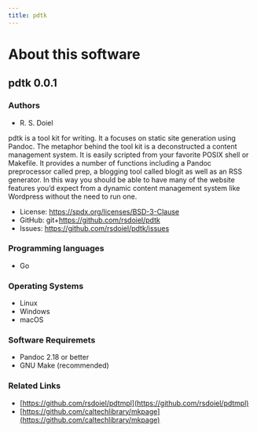 ```yaml
---
title: pdtk
---
```


About this software
===================

pdtk 0.0.1
----------------

### Authors

- R. S. Doiel

pdtk is a tool kit for writing. It a focuses on static site generation using Pandoc. The metaphor behind the tool kit is a deconstructed a content management system. It is easily scripted from your favorite POSIX shell or Makefile. It provides a number of functions including a Pandoc preprocessor called prep, a blogging tool called blogit as well as an RSS generator. In this way you should be able to have many of the website features you’d expect from a dynamic content management system like Wordpress without the need to run one.


- License: https://spdx.org/licenses/BSD-3-Clause
- GitHub: git+https://github.com/rsdoiel/pdtk
- Issues: https://github.com/rsdoiel/pdtk/issues


### Programming languages

- Go

### Operating Systems

- Linux
- Windows
- macOS

### Software Requiremets

- Pandoc 2.18 or better
- GNU Make (recommended)

### Related Links

- [https://github.com/rsdoiel/pdtmpl](https://github.com/rsdoiel/pdtmpl)
- [https://github.com/caltechlibrary/mkpage](https://github.com/caltechlibrary/mkpage)

